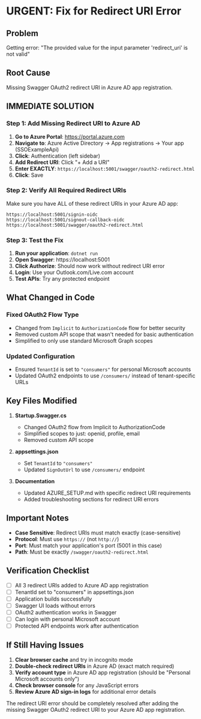 # URGENT: Fix for Redirect URI Error

## Problem
Getting error: "The provided value for the input parameter 'redirect_uri' is not valid"

## Root Cause
Missing Swagger OAuth2 redirect URI in Azure AD app registration.

## IMMEDIATE SOLUTION

### Step 1: Add Missing Redirect URI to Azure AD

1. **Go to Azure Portal**: https://portal.azure.com
2. **Navigate to**: Azure Active Directory → App registrations → Your app (SSOExampleApi)
3. **Click**: Authentication (left sidebar)
4. **Add Redirect URI**: Click "+ Add a URI"
5. **Enter EXACTLY**: `https://localhost:5001/swagger/oauth2-redirect.html`
6. **Click**: Save

### Step 2: Verify All Required Redirect URIs

Make sure you have ALL of these redirect URIs in your Azure AD app:

```
https://localhost:5001/signin-oidc
https://localhost:5001/signout-callback-oidc
https://localhost:5001/swagger/oauth2-redirect.html
```

### Step 3: Test the Fix

1. **Run your application**: `dotnet run`
2. **Open Swagger**: https://localhost:5001
3. **Click Authorize**: Should now work without redirect URI error
4. **Login**: Use your Outlook.com/Live.com account
5. **Test APIs**: Try any protected endpoint

## What Changed in Code

### Fixed OAuth2 Flow Type
- Changed from `Implicit` to `AuthorizationCode` flow for better security
- Removed custom API scope that wasn't needed for basic authentication
- Simplified to only use standard Microsoft Graph scopes

### Updated Configuration
- Ensured `TenantId` is set to `"consumers"` for personal Microsoft accounts
- Updated OAuth2 endpoints to use `/consumers/` instead of tenant-specific URLs

## Key Files Modified

1. **Startup.Swagger.cs**
   - Changed OAuth2 flow from Implicit to AuthorizationCode
   - Simplified scopes to just: openid, profile, email
   - Removed custom API scope

2. **appsettings.json**
   - Set `TenantId` to `"consumers"`
   - Updated `SignOutUrl` to use `/consumers/` endpoint

3. **Documentation**
   - Updated AZURE_SETUP.md with specific redirect URI requirements
   - Added troubleshooting sections for redirect URI errors

## Important Notes

- **Case Sensitive**: Redirect URIs must match exactly (case-sensitive)
- **Protocol**: Must use `https://` (not `http://`)
- **Port**: Must match your application's port (5001 in this case)
- **Path**: Must be exactly `/swagger/oauth2-redirect.html`

## Verification Checklist

- [ ] All 3 redirect URIs added to Azure AD app registration
- [ ] TenantId set to "consumers" in appsettings.json
- [ ] Application builds successfully
- [ ] Swagger UI loads without errors
- [ ] OAuth2 authentication works in Swagger
- [ ] Can login with personal Microsoft account
- [ ] Protected API endpoints work after authentication

## If Still Having Issues

1. **Clear browser cache** and try in incognito mode
2. **Double-check redirect URIs** in Azure AD (exact match required)
3. **Verify account type** in Azure AD app registration (should be "Personal Microsoft accounts only")
4. **Check browser console** for any JavaScript errors
5. **Review Azure AD sign-in logs** for additional error details

The redirect URI error should be completely resolved after adding the missing Swagger OAuth2 redirect URI to your Azure AD app registration.
